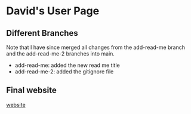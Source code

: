 # David's User Page
## Different Branches
Note that I have since merged all changes from the add-read-me branch and the add-read-me-2 branches into main.
- add-read-me: added the new read me title
- add-read-me-2: added the gitignore file
## Final website
[website](https://dyc-github.github.io/CSE110-Lab1)
